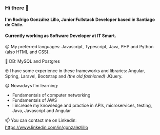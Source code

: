 ### Hi there 👋

#### I'm Rodrigo González Lillo, Junior Fullstack Developer based in Santiago de Chile.

#### Currently working as Software Developer at IT Smart.

😍 My preferred languages: Javascript, Typescript, Java, PHP and Python (also HTML and CSS).

🤖 DB: MySQL and Postgres

🤓 I have some experience in these frameworks and libraries: Angular, Spring, Laravel, Bootstrap and *(the old fashioned)* JQuery.

😋 Nowadays I'm learning:
   - Fundamentals of computer networking
   - Fundamentals of AWS
   - I increase my knowledge and practice in APIs, microservices, testing, Java, Javascript and Angular

📫 You can contact me on Linkedin: https://www.linkedin.com/in/gonzalezlillo

